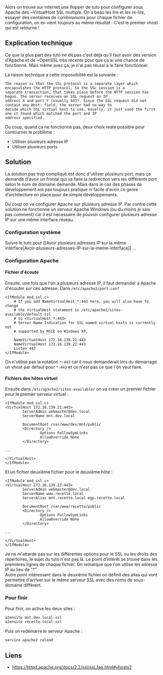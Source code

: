 Alors on trouve sur internet une flopper de tuto pour configurer sous Apache des ~VirtualHost SSL multiple.
On a beau les lire et les re-lire, essayer des centaines de combinaisons pour chaque fichier de configuration, on en vient
toujours au même résultat : C'est le premier vhost qui est retourné !

## Explication technique
Ce que la plus part des tuto ne dit pas c'est déjà qu'il faut avoir des version d'Apache et de ~OpenSSL très récente
pour que ça ai une chance de fonctionné. Mais même avec ça, je n'ai pas réussi à le faire fonctionner.

La raison technique a cette impossibilité est la suivante :

~~~
The reason is that the SSL protocol is a separate layer which encapsulates the HTTP protocol. So the SSL session is a
separate transaction, that takes place before the HTTP session has begun. The server receives an SSL request on IP
address X and port Y (usually 443). Since the SSL request did not contain any Host: field, the server had no way to
decide which SSL virtual host to use. Usually, it just used the first one it found which matched the port and IP
address specified.
~~~

Du coup, quand ça ne fonctionne pas, deux choix reste possible pour contourner le problème :

  * Utiliser plusieurs adresse IP
  * Utiliser plusieurs ports

## Solution
La solution pas trop compliqué est donc d'utiliser plusieurs port, mais ça demande d'avoir un frontal qui va faire la
redirection vers les différents port selon le nom de domaine demandé. Mais dans le cas des phases de développement est
pas toujours pratique ni facile d'avoir ce genre d’architecture en place pour de simple développements.

Du coup on va configurer Apache sur plusieurs adresse IP. Par contre cette solution ne fonctionne un serveur Apache
Windows (ou du moins je sais pas comment) car il est nécessaire de pouvoir configurer plusieurs adresse IP sur une même
interface réseau.

### Configuration système
Suivre le tuto pour [[Avoir plusieurs adresses IP sur la même interface|Avoir-plusieurs-adresses-IP-sur-la-meme-interface]] ...

### Configuration Apache
#### Fichier d'écoute
Ensuite, une fois que l'on a plusieurs adresse IP, il faut demander à Apache d'écouter sur ces adresse. Dans `/etc/apache2/port.conf`

~~~
<IfModule mod_ssl.c>
    # If you add NameVirtualHost *:443 here, you will also have to change
    # the VirtualHost statement in /etc/apache2/sites-available/default-ssl
    # to <VirtualHost *:443>
    # Server Name Indication for SSL named virtual hosts is currently not
    # supported by MSIE on Windows XP.

    NameVirtualHost 172.16.139.21:443
    NameVirtualHost 172.16.139.22:443
    Listen 443
</IfModule>
~~~

On n'utilise pas la notation `*:443` car il nous demanderait lors du démarrage un vhost par défaut pour `*:443` et ce
n'est pas ce que l'on veut faire.

#### Fichiers des hôtes virtuel
Ensuite dans `/etc/apache2/sites-available/` on va créer un premier fichier pour le premier serveur virtuel :

~~~
<IfModule mod_ssl.c>
<VirtualHost 172.16.139.21:443>
        ServerAdmin webmaster@dev.local
        ServerName mnt.dev.local

        DocumentRoot /var/www/dev/mnt/public
        <Directory />
                Options FollowSymLinks
                AllowOverride None
        </Directory>

...

</VirtualHost>
</IfModule>
~~~

Et un fichier deuxième fichier pour le deuxième hôte :

~~~
<IfModule mod_ssl.c>
<VirtualHost 172.16.139.22:443>
        ServerAdmin webmaster@dev.local
        ServerName www.recette.local
        ServerAlias mnt.recette.local mgp.recette.local

        DocumentRoot /var/www/recette/public
        <Directory />
                Options FollowSymLinks
                AllowOverride None
        </Directory>

...

</VirtualHost>
</IfModule>
~~~

Je ne m'attarde pas sur les différentes options pour le SSL ou les droits des répertoires, le sujet du tuto n'est pas là.
Le point d’intérêt se trouve dans les premières lignes de chaque fichier. On remarque que l'on utilise les adresse IP
au lieu de "*".<br/>
Autre point intéressant dans le deuxième fichier on définit des alias qui vont permettre d'arriver sur le même serveur
SSL avec des noms de sous-domaine différent.

### Pour finir
Pour finir, on active les deux sites :

``` sh
a2ensite mnt.dev.local-ssl
a2ensite recette.local-ssl
```

Puis on redémarre le serveur Apache :

``` sh
service apache2 reload
```

## Liens
 * https://httpd.apache.org/docs/2.2/ssl/ssl_faq.html#vhosts2

<!-- --- tags: server, apache -->